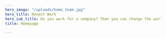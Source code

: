 ```yaml
---
hero_image: "/uploads/home_team.jpg"
hero_title: Honest Work
hero_sub_title: Do you work for a company? Then you can change the world
title: Homepage

---
```

